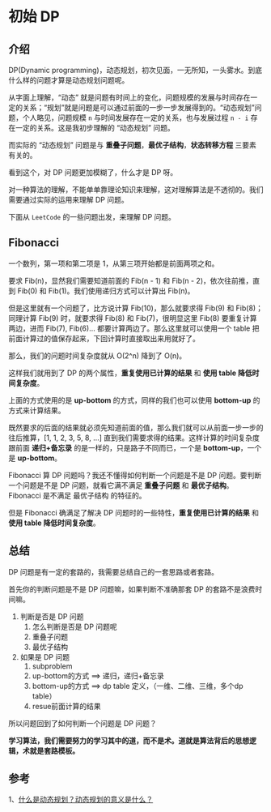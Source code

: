 # 初始 DP

## 介绍

DP(Dynamic programming)，动态规划，初次见面，一无所知，一头雾水。到底什么样的问题才算是动态规划问题呢。

从字面上理解，“动态” 就是问题有时间上的变化，问题规模的发展与时间存在一定的关系；“规划”就是问题是可以通过前面的一步一步发展得到的。“动态规划”问题，个人略见，问题规模 `n` 与时间发展存在一定的关系，也与发展过程 `n - i` 存在一定的关系。这是我初步理解的 “动态规划” 问题。

而实际的 “动态规划” 问题是与 **重叠子问题**，**最优子结构**，**状态转移方程** 三要素有关的。

看到这个，对 DP 问题更加模糊了，什么才是 DP 呀。

对一种算法的理解，不能单单靠理论知识来理解，这对理解算法是不透彻的。我们需要通过实际的运用来理解 DP 问题。

下面从 `LeetCode` 的一些问题出发，来理解 DP 问题。

## Fibonacci

一个数列，第一项和第二项是 1，从第三项开始都是前面两项之和。

要求 Fib(n)，显然我们需要知道前面的 Fib(n - 1) 和 Fib(n - 2)，依次往前推，直到 Fib(0) 和 Fib(1)。我们使用递归方式可以计算出 Fib(n)。

但是这里就有一个问题了，比方说计算 Fib(10)，那么就要求得 Fib(9) 和 Fib(8)；同理计算 Fib(9) 时，就要求得 Fib(8) 和 Fib(7)，很明显这里 Fib(8) 要重复计算两边，进而 Fib(7), Fib(6)... 都要计算两边了。那么这里就可以使用一个 table 把前面计算过的值保存起来，下回计算时直接取出来用就好了。

那么，我们的问题时间复杂度就从 O(2^n) 降到了 O(n)。

这样我们就用到了 DP 的两个属性，**重复使用已计算的结果** 和 **使用 table 降低时间复杂度**。

上面的方式使用的是 **up-bottom** 的方式，同样的我们也可以使用 **bottom-up** 的方式来计算结果。

既然要求的后面的结果就必须先知道前面的值，那么我们就可以从前面一步一步的往后推算，[1, 1, 2, 3, 5, 8, ...] 直到我们需要求得的结果。这样计算的时间复杂度跟前面 **递归+备忘录** 的是一样的，只是路子不同而已，一个是 **bottom-up**，一个是 **up-bottom**。

Fibonacci 算 DP 问题吗？我还不懂得如何判断一个问题是不是 DP 问题。要判断一个问题是不是 DP 问题，就看它满不满足 **重叠子问题** 和 **最优子结构**。Fibonacci 是不满足 最优子结构 的特征的。

但是 Fibonacci 确满足了解决 DP 问题时的一些特性，**重复使用已计算的结果** 和 **使用 table 降低时间复杂度**。

## 总结

DP 问题是有一定的套路的，我需要总结自己的一套思路或者套路。

首先你的判断问题是不是 DP 问题嘛，如果判断不准确那套 DP 的套路不是浪费时间嘛。

1. 判断是否是 DP 问题
   1. 怎么判断是否是 DP 问题呢
   2. 重叠子问题
   3. 最优子结构
2. 如果是 DP 问题
   1. subproblem
   2. up-bottom的方式 ==> 递归，递归+备忘录
   3. bottom-up的方式 ==> dp table 定义，（一维、二维、三维，多个dp table）
   4. resue前面计算的结果

所以问题回到了如何判断一个问题是 DP 问题？

**学习算法，我们需要努力的学习其中的道，而不是术。道就是算法背后的思想逻辑，术就是套路模板。**

## 参考

1、[什么是动态规划？动态规划的意义是什么？](https://www.zhihu.com/question/23995189/answer/1160796300)
